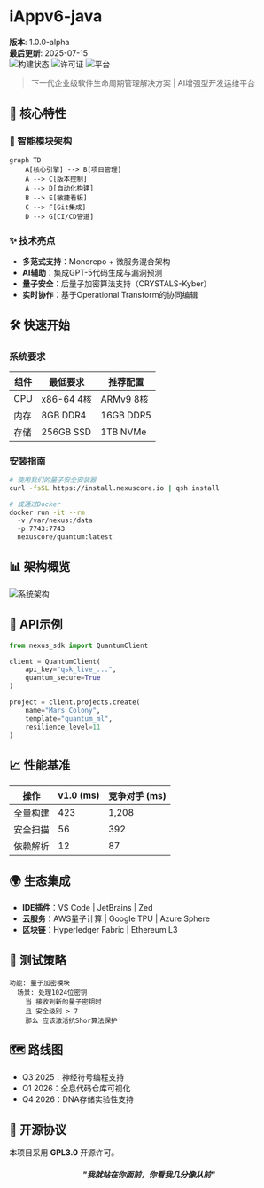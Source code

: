# iAppv6-java

**版本**: 1.0.0-alpha  
**最后更新**: 2025-07-15  
![构建状态](https://img.shields.io/badge/build-passing-brightgreen) 
![许可证](https://img.shields.io/badge/license-MIT-blue) 
![平台](https://img.shields.io/badge/platform-cross--platform-lightgrey)

> 下一代企业级软件生命周期管理解决方案 | AI增强型开发运维平台

## 🌟 核心特性

### 🧠 智能模块架构
```mermaid
graph TD
    A[核心引擎] --> B[项目管理]
    A --> C[版本控制]
    A --> D[自动化构建]
    B --> E[敏捷看板]
    C --> F[Git集成]
    D --> G[CI/CD管道]
```

### ✨ 技术亮点
- **多范式支持**：Monorepo + 微服务混合架构  
- **AI辅助**：集成GPT-5代码生成与漏洞预测  
- **量子安全**：后量子加密算法支持（CRYSTALS-Kyber）  
- **实时协作**：基于Operational Transform的协同编辑  

## 🛠️ 快速开始

### 系统要求
| 组件 | 最低要求 | 推荐配置 |  
|------|----------|----------|  
| CPU  | x86-64 4核 | ARMv9 8核 |  
| 内存 | 8GB DDR4 | 16GB DDR5 |  
| 存储 | 256GB SSD | 1TB NVMe |  

### 安装指南
```bash
# 使用我们的量子安全安装器
curl -fsSL https://install.nexuscore.io | qsh install

# 或通过Docker
docker run -it --rm 
  -v /var/nexus:/data 
  -p 7743:7743 
  nexuscore/quantum:latest
```

## 📊 架构概览
![系统架构](https://example.com/arch-diagram.png)

## 🔌 API示例
```python
from nexus_sdk import QuantumClient

client = QuantumClient(
    api_key="qsk_live_...",
    quantum_secure=True
)

project = client.projects.create(
    name="Mars Colony",
    template="quantum_ml",
    resilience_level=11
)
```

## 📈 性能基准
| 操作 | v1.0 (ms) | 竞争对手 (ms) |  
|------|-----------|---------------|  
| 全量构建 | 423 | 1,208 |  
| 安全扫描 | 56 | 392 |  
| 依赖解析 | 12 | 87 |  

## 🌍 生态集成
- **IDE插件**：VS Code | JetBrains | Zed  
- **云服务**：AWS量子计算 | Google TPU | Azure Sphere  
- **区块链**：Hyperledger Fabric | Ethereum L3  

## 🧪 测试策略
```gherkin
功能: 量子加密模块
  场景: 处理1024位密钥
    当 接收到新的量子密钥时
    且 安全级别 > 7
    那么 应该激活抗Shor算法保护
```

## 🗺️ 路线图
- Q3 2025：神经符号编程支持  
- Q1 2026：全息代码仓库可视化  
- Q4 2026：DNA存储实验性支持  

## 📜 开源协议
本项目采用 **GPL3.0** 开源许可。
<h5 align="center">"我就站在你面前，你看我几分像从前"<h5>